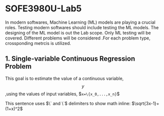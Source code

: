# SOFE3980U-Lab5

In modern softwares, Machine Learning (ML) models are playing a crucial roles. Testing modern softwares should include testing the ML models. The designing of the ML model is out the Lab scope. Only ML testing will be covered. Different problems will be considered .For each problem type, crossponding metrcis is utilized.

## 1. Single-variable Continuous Regression Problem

This goal is to estimate the value of a continuous variable, $$y$$ ,using the values of input variables, $`x=\{x_0,...,x_n}`$

This sentence uses $\` and \`$ delimiters to show math inline: $`\sqrt{3x-1}+(1+x)^2`$

